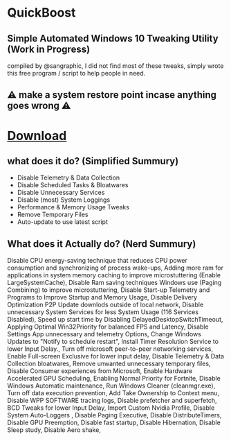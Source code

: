 # QuickBoost
## Simple Automated Windows 10 Tweaking Utility (Work in Progress)

compiled by @sangraphic, I did not find most of these tweaks,
simply wrote this free program / script to help people in need.

## ⚠ make a system restore point incase anything goes wrong ⚠

# [Download](https://github.com/SanGraphic/QuickBoost/releases)

## what does it do? (Simplified Summury)

- Disable Telemetry & Data Collection
- Disable Scheduled Tasks & Bloatwares
- Disable Unnecessary Services
- Disable (most) System Loggings
- Performance & Memory Usage Tweaks
- Remove Temporary Files
- Auto-update to use latest script 

## What does it Actually do? (Nerd Summury)
 Disable CPU energy-saving technique that reduces CPU power consumption and synchronizing of process wake-ups,
 Adding more ram for applications in system memory caching to improve microstuttering (Enable LargeSystemCache),
 Disable Ram saving techniques Windows use (Paging Combining) to improve microstuttering,
 Disable Start-up Telemetry and Programs to Improve Startup and Memory Usage,
 Disable Delivery Optimization P2P Update downlods outside of local network,
 Disable unnecessary System Services for less System Usage (116 Services Disabled),
 Speed up start time by Disabling DelayedDesktopSwitchTimeout,
 Applying Optimal Win32Priority for balanced FPS and Latency,
 Disable Settings App unnecessary and telemetry Options,
 Change Windows Updates to "Notify to schedule restart",
 Install Timer Resolution Service to lower Input Delay.,
 Turn off microsoft peer-to-peer networking services,
 Enable Full-screen Exclusive for lower input delay,
 Disable Telemetry & Data Collection bloatwares,
 Remove unwanted unnecessary temporary files,
 Disable Consumer experiences from Microsoft,
 Enable Hardware Accelerated GPU Scheduling,
 Enabling Normal Priority for Fortnite,
 Disable Windows Automatic maintenance,
 Run Windows Cleaner  (cleanmgr.exe),
 Turn off data execution prevention,
 Add Take Ownership to Context menu,
 Disable WPP SOFTWARE tracing logs,
 Disable prefetcher and superfetch,
 BCD Tweaks for lower Input Delay,
 Import Custom Nvidia Profile,
 Disable System Auto-Loggers ,
 Disable Paging Executive,
 Disable DistributeTimers,
 Disable GPU Preemption,
 Disable fast startup,
 Disable Hibernation,
 Disable Sleep study,
 Disable Aero shake,












